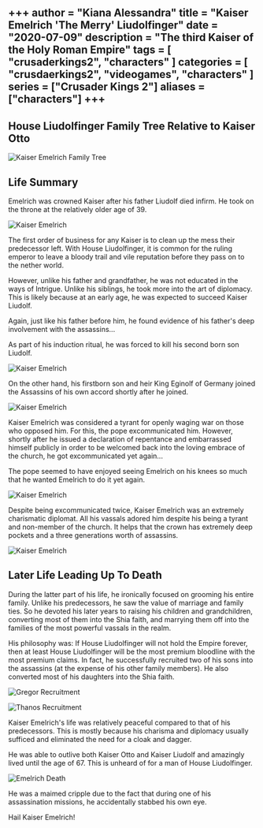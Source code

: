 +++
author = "Kiana Alessandra"
title = "Kaiser Emelrich 'The Merry' Liudolfinger"
date = "2020-07-09"
description = "The third Kaiser of the Holy Roman Empire"
tags = [
    "crusaderkings2",
    "characters"
]
categories = [
    "crusdaerkings2",
    "videogames",
    "characters"
]
series = ["Crusader Kings 2"]
aliases = ["characters"]
+++
---

## House Liudolfinger Family Tree Relative to Kaiser Otto

![Kaiser Emelrich Family Tree](/EmelrichFamilyTree.png)

## Life Summary

Emelrich was crowned Kaiser after his father Liudolf died infirm. He took on the throne at the relatively older age of 39. 

![Kaiser Emelrich](/Emelrich.png)

The first order of business for any Kaiser is to clean up the mess their predecessor left. With House Liudolfinger, it is common for the ruling emperor to leave a bloody trail and vile reputation before they pass on to the nether world. 

However, unlike his father and grandfather, he was not educated in the ways of Intrigue. Unlike his siblings, he took more into the art of diplomacy. This is likely because at an early age, he was expected to succeed Kaiser Liudolf.

Again, just like his father before him, he found evidence of his father's deep involvement with the assassins...

As part of his induction ritual, he was forced to kill his second born son Liudolf.

![Kaiser Emelrich](/Emelrich3.png)

On the other hand, his firstborn son and heir King Eginolf of Germany joined the Assassins of his own accord shortly after he joined.

![Kaiser Emelrich](/Emelrich2.png)

Kaiser Emelrich was considered a tyrant for openly waging war on those who opposed him. For this, the pope excommunicated him. However, shortly after he issued a declaration of repentance and embarrassed himself publicly in order to be welcomed back into the loving embrace of the church, he got excommunicated yet again...

The pope seemed to have enjoyed seeing Emelrich on his knees so much that he wanted Emelrich to do it yet again.

![Kaiser Emelrich](/Emelrich4.png)

Despite being excommunicated twice, Kaiser Emelrich was an extremely charismatic diplomat. All his vassals adored him despite his being a tyrant and non-member of the church. It helps that the crown has extremely deep pockets and a three generations worth of assassins.

![Kaiser Emelrich](/Emelrich5.png)

## Later Life Leading Up To Death

During the latter part of his life, he ironically focused on grooming his entire family. Unlike his predecessors, he saw the value of marriage and family ties. So he devoted his later years to raising his children and grandchildren, converting most of them into the Shia faith, and marrying them off into the families of the most powerful vassals in the realm.

His philosophy was: If House Liudolfinger will not hold the Empire forever, then at least House Liudolfinger will be the most premium bloodline with the most premium claims. In fact, he successfully recruited two of his sons into the assassins (at the expense of his other family members). He also converted most of his daughters into the Shia faith.

![Gregor Recruitment](/GregorRecruitment.png)

![Thanos Recruitment](/ThanosRecruitment.png)

Kaiser Emelrich's life was relatively peaceful compared to that of his predecessors. This is mostly because his charisma and diplomacy usually sufficed and eliminated the need for a cloak and dagger.

He was able to outlive both Kaiser Otto and Kaiser Liudolf and amazingly lived until the age of 67. This is unheard of for a man of House Liudolfinger.

![Emelrich Death](/EmelrichDeath.png)

He was a maimed cripple due to the fact that during one of his assassination missions, he accidentally stabbed his own eye.

Hail Kaiser Emelrich!